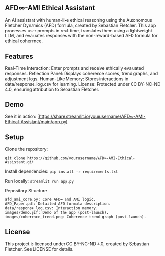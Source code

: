 ## AFD∞-AMI Ethical Assistant
An AI assistant with human-like ethical reasoning using the Autonomous Fletcher Dynamics (AFD) formula, created by Sebastian Fletcher. This app processes user prompts in real-time, translates them using a lightweight LLM, and evaluates responses with the non-reward-based AFD formula for ethical coherence.

## Features

Real-Time Interaction: Enter prompts and receive ethically evaluated responses.
Reflection Panel: Displays coherence scores, trend graphs, and adjustment logs.
Human-Like Memory: Stores interactions in data/response_log.csv for learning.
License: Protected under CC BY-NC-ND 4.0, ensuring attribution to Sebastian Fletcher.

## Demo
See it in action: [https://share.streamlit.io/yourusername/AFD∞-AMI-Ethical-Assistant/main/app.py]

## Setup

Clone the repository:

 ```git clone https://github.com/yourusername/AFD∞-AMI-Ethical-Assistant.git ```


Install dependencies:
 ```pip install -r requirements.txt ```


Run locally:
 ```streamlit run app.py ```
 


Repository Structure

 ```app.py: Streamlit web interface.
afd_ami_core.py: Core AFD∞ and AMI logic.
AFD_Paper.pdf: Detailed AFD formula description.
data/response_log.csv: Interaction memory.
images/demo.gif: Demo of the app (post-launch).
images/coherence_trend.png: Coherence trend graph (post-launch).
 ```
## License
This project is licensed under CC BY-NC-ND 4.0, created by Sebastian Fletcher. See LICENSE for details.
